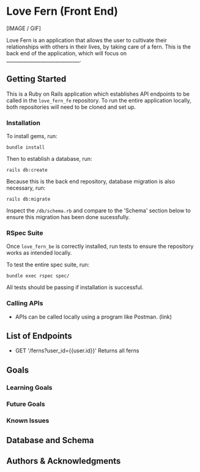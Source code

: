 # Love Fern (Front End)

[IMAGE / GIF]

Love Fern is an application that allows the user to cultivate their relationships with others in their lives, by taking care of a fern. This is the back end of the application, which will focus on ______________________________.

## Getting Started

This is a Ruby on Rails application which establishes API endpoints to be called in the `love_fern_fe` repository. To run the entire application locally, both repositories will need to be cloned and set up.

### Installation

To install gems, run:
```
bundle install
```
Then to establish a database, run:
```
rails db:create
```
Because this is the back end repository, database migration is also necessary, run:
```
rails db:migrate
```
Inspect the `/db/schema.rb` and compare to the 'Schema' section below to ensure this migration has been done sucessfully.

### RSpec Suite

Once `love_fern_be` is correctly installed, run tests to ensure the repository works as intended locally.

To test the entire spec suite, run:
```
bundle exec rspec spec/
```
All tests should be passing if installation is successful.

### Calling APIs

- APIs can be called locally using a program like Postman. (link)

## List of Endpoints

- GET '/ferns?user_id={{user.id}}' Returns all ferns
## Goals

### Learning Goals

### Future Goals

### Known Issues

## Database and Schema

## Authors & Acknowledgments